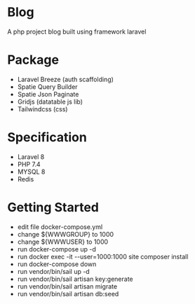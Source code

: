 # Blog
A php project blog built using framework laravel

# Package
- Laravel Breeze (auth scaffolding)
- Spatie Query Builder
- Spatie Json Paginate
- Gridjs (datatable js lib)
- Tailwindcss (css)

# Specification
- Laravel 8
- PHP 7.4
- MYSQL 8
- Redis

# Getting Started
- edit file docker-compose.yml
- change ${WWWGROUP} to 1000
- change ${WWWUSER} to 1000
- run docker-compose up -d
- run docker exec -it --user=1000:1000 site composer install
- run docker-compose down
- run vendor/bin/sail up -d
- run vendor/bin/sail artisan key:generate
- run vendor/bin/sail artisan migrate
- run vendor/bin/sail artisan db:seed
